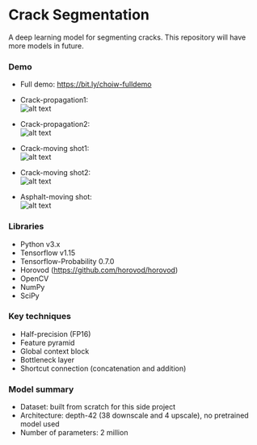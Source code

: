# Crack Segmentation
A deep learning model for segmenting cracks. This repository will have more models in future.

### Demo
* Full demo: https://bit.ly/choiw-fulldemo
* Crack-propagation1:  
![alt text](demo/crack_propagation1.gif)

* Crack-propagation2:  
![alt text](demo/crack_propagation2.gif)

* Crack-moving shot1:  
![alt text](demo/crack_moving_shot1.gif)

* Crack-moving shot2:  
![alt text](demo/crack_moving_shot2.gif)

* Asphalt-moving shot:  
![alt text](demo/asphalt_moving_shot.gif)

### Libraries
* Python v3.x 
* Tensorflow v1.15
* Tensorflow-Probability 0.7.0
* Horovod (https://github.com/horovod/horovod)  
* OpenCV
* NumPy
* SciPy


### Key techniques
* Half-precision (FP16)
* Feature pyramid
* Global context block
* Bottleneck layer
* Shortcut connection (concatenation and addition)


### Model summary
* Dataset: built from scratch for this side project
* Architecture: depth-42 (38 downscale and 4 upscale), no pretrained model used 
* Number of parameters: 2 million

